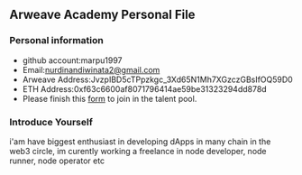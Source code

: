 ## Arweave Academy Personal File

### Personal information

- github account:marpu1997
- Email:nurdinandiwinata2@gmail.com
- Arweave Address:JvzpIBD5cTPpzkgc_3Xd65N1Mh7XGzczGBsIfOQ59D0
- ETH Address:0xf63c6600af8071796414ae59be31323294dd878d
- Please finish this [form](https://docs.google.com/forms/d/e/1FAIpQLSfWA5fIIcBgmRppm3jNz5vmf9Mai_QMVil-2pO4r7YKn_Zhtw/viewform?usp=sf_link) to join in the talent pool.

### Introduce Yourself
i'am have biggest enthusiast in developing dApps in many chain in the web3 circle, im curently working a freelance in node developer, node runner, node operator etc